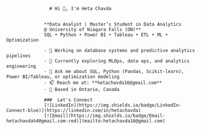                     # Hi 👋, I'm Heta Chavda
                  
                  
                  **Data Analyst | Master’s Student in Data Analytics 
                  @ University of Niagara Falls (ON)**  
                  SQL • Python • Power BI • Tableau • ETL • ML • Optimization
                  
                  - 🔭 Working on database systems and predictive analytics pipelines  
                  - 🌱 Currently exploring MLOps, data ops, and analytics engineering  
                  - 💬 Ask me about SQL, Python (Pandas, Scikit-learn), Power BI/Tableau, or optimization modeling  
                  - 📫 Reach me at: **hetachavda16@gmail.com**  
                  - 📍 Based in Ontario, Canada
                  
                  ###  Let's Connect
                  [![LinkedIn](https://img.shields.io/badge/LinkedIn-Connect-blue)](https://linkedin.com/in/hetachavda)  
                  [![Email](https://img.shields.io/badge/Email-hetachavda%40gmail.com-red)](mailto:hetachavda16@gmail.com)
